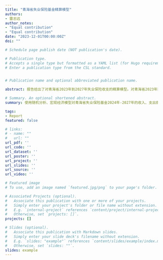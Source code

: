 ```yaml
---
title: "青海省失业保险基金精算模型"
authors:
- 雷志远
author_notes:
- "Equal contribution"
- "Equal contribution"
date: "2023-12-01T00:00:00Z"
doi: ""

# Schedule page publish date (NOT publication's date).

# Publication type.
# Accepts a single type but formatted as a YAML list (for Hugo requirements).
# Enter a publication type from the CSL standard.


# Publication name and optional abbreviated publication name.

abstract: 报告给出了对青海省2023年到2027年失业保险收支的精算模型。对青海省2023年到2027年全年地区生产总值、城镇就业人口年平均收入、城镇登记就业人口、总就业人口、失业保险金平均月发放金额、失业保险参保人数、失业保险金年领取人次、失业保险金每人平均领取月数、缴纳失业保险各类型企业缴费比例等重要参数进行数学建模。并最终给出了精算模型在2023年到2027年的预测结果。

# Summary. An optional shortened abstract.
summary: 使用随机分析、宏观经济模型对青海省失业保险基金2024年-2027年的收入、支出做出预测。所有数据均公开，涉密数据报告中将不予展示。

tags:
- Report
featured: false

# links:
# - name: ""
#   url: ""
url_pdf: ''
url_code: ''
url_dataset: ''
url_poster: ''
url_project: ''
url_slides: ''
url_source: ''
url_video: ''

# Featured image
# To use, add an image named `featured.jpg/png` to your page's folder. 

# Associated Projects (optional).
#   Associate this publication with one or more of your projects.
#   Simply enter your project's folder or file name without extension.
#   E.g. `internal-project` references `content/project/internal-project/index.md`.
#   Otherwise, set `projects: []`.
projects: []

# Slides (optional).
#   Associate this publication with Markdown slides.
#   Simply enter your slide deck's filename without extension.
#   E.g. `slides: "example"` references `content/slides/example/index.md`.
#   Otherwise, set `slides: ""`.
slides: example
---
```

